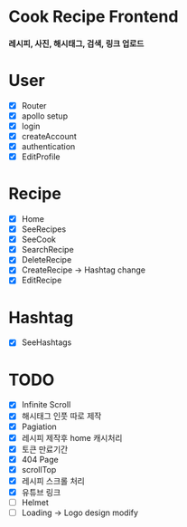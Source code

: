 # Cook Recipe Frontend

#### 레시피, 사진, 해시태그, 검색, 링크 업로드

# User

- [x] Router
- [x] apollo setup
- [x] login
- [x] createAccount
- [x] authentication
- [x] EditProfile

# Recipe

- [x] Home
- [x] SeeRecipes
- [x] SeeCook
- [x] SearchRecipe
- [x] DeleteRecipe
- [x] CreateRecipe -> Hashtag change
- [x] EditRecipe

# Hashtag

- [x] SeeHashtags

# TODO

- [x] Infinite Scroll
- [x] 해시태그 인풋 따로 제작
- [x] Pagiation
- [x] 레시피 제작후 home 캐시처리
- [x] 토큰 만료기간
- [x] 404 Page
- [x] scrollTop
- [x] 레시피 스크롤 처리
- [x] 유튜브 링크
- [ ] Helmet
- [ ] Loading -> Logo design modify
